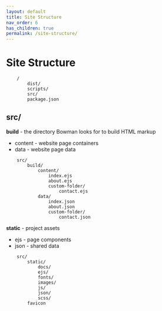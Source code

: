 ```yaml
---
layout: default
title: Site Structure
nav_order: 6
has_children: true
permalink: /site-structure/
---
```


# Site Structure

        /
            dist/
            scripts/
            src/
            package.json


## src/

**build** - the directory Bowman looks for to build HTML markup

<ul>
<li>content - website page containers</li>
<li>data - website page data</li>
</ul>
            
        src/
            build/
                content/
                    index.ejs
                    about.ejs
                    custom-folder/
                        contact.ejs
                data/
                    index.json
                    about.json
                    custom-folder/
                        contact.json

**static** - project assets

<ul>
<li>ejs - page components</li>
<li>json - shared data</li>
</ul>
            
        src/
            static/
                docs/
                ejs/
                fonts/
                images/
                js/
                json/
                scss/
            favicon

            
            
